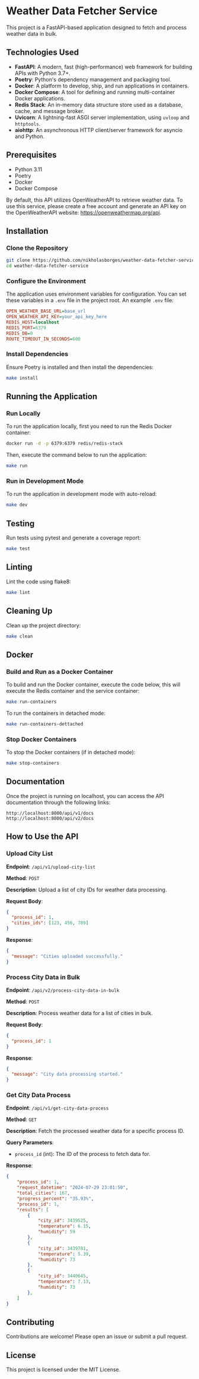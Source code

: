 # Weather Data Fetcher Service

This project is a FastAPI-based application designed to fetch and process weather data in bulk.

## Technologies Used

- **FastAPI**: A modern, fast (high-performance) web framework for building APIs with Python 3.7+.
- **Poetry**: Python's dependency management and packaging tool.
- **Docker**: A platform to develop, ship, and run applications in containers.
- **Docker Compose**: A tool for defining and running multi-container Docker applications.
- **Redis Stack**: An in-memory data structure store used as a database, cache, and message broker.
- **Uvicorn**: A lightning-fast ASGI server implementation, using `uvloop` and `httptools`.
- **aiohttp**: An asynchronous HTTP client/server framework for asyncio and Python.

## Prerequisites

- Python 3.11
- Poetry
- Docker
- Docker Compose

By default, this API utilizes OpenWeatherAPI to retrieve weather data. To use this service, please create a free account and generate an API key on the OpenWeatherAPI website: https://openweathermap.org/api.

## Installation

### Clone the Repository

```sh
git clone https://github.com/nikholasborges/weather-data-fetcher-service.git
cd weather-data-fetcher-service
```

### Configure the Environment

The application uses environment variables for configuration. You can set these variables in a `.env` file in the project root. An example `.env` file:

```ini
OPEN_WEATHER_BASE_URL=base_url
OPEN_WEATHER_API_KEY=your_api_key_here
REDIS_HOST=localhost
REDIS_PORT=6379
REDIS_DB=0
ROUTE_TIMEOUT_IN_SECONDS=600
```

### Install Dependencies

Ensure Poetry is installed and then install the dependencies:

```sh
make install
```

## Running the Application

### Run Locally

To run the application locally, first you need to run the Redis Docker container:

```sh
docker run -d -p 6379:6379 redis/redis-stack
```

Then, execute the command below to run the application:

```sh
make run
```

### Run in Development Mode

To run the application in development mode with auto-reload:

```sh
make dev
```

## Testing

Run tests using pytest and generate a coverage report:

```sh
make test
```

## Linting

Lint the code using flake8:

```sh
make lint
```

## Cleaning Up

Clean up the project directory:

```sh
make clean
```

## Docker

### Build and Run as a Docker Container

To build and run the Docker container, execute the code below, this will execute the Redis container and the service container:

```sh
make run-containers
```

To run the containers in detached mode:

```sh
make run-containers-dettached
```

### Stop Docker Containers

To stop the Docker containers (if in detached mode):

```sh
make stop-containers
```

## Documentation

Once the project is running on localhost, you can access the API documentation through the following links:

```
http://localhost:8000/api/v1/docs
http://localhost:8000/api/v2/docs
```

## How to Use the API

### Upload City List

**Endpoint**: `/api/v1/upload-city-list`

**Method**: `POST`

**Description**: Upload a list of city IDs for weather data processing.

**Request Body**:
```json
{
  "process_id": 1,
  "cities_ids": [123, 456, 789]
}
```

**Response**:
```json
{
  "message": "Cities uploaded successfully."
}
```

### Process City Data in Bulk

**Endpoint**: `/api/v2/process-city-data-in-bulk`

**Method**: `POST`

**Description**: Process weather data for a list of cities in bulk.

**Request Body**:
```json
{
  "process_id": 1
}
```

**Response**:
```json
{
  "message": "City data processing started."
}
```

### Get City Data Process

**Endpoint**: `/api/v1/get-city-data-process`

**Method**: `GET`

**Description**: Fetch the processed weather data for a specific process ID.

**Query Parameters**:
- `process_id` (int): The ID of the process to fetch data for.

**Response**:
```json
{
    "process_id": 1,
    "request_datetime": "2024-07-29 23:01:50",
    "total_cities": 167,
    "progress_percent": "35.93%",
    "process_id": 1,
    "results": [
        {
			"city_id": 3439525,
			"temperature": 6.15,
			"humidity": 59
		},
		{
			"city_id": 3439781,
			"temperature": 5.39,
			"humidity": 73
		},
		{
			"city_id": 3440645,
			"temperature": 7.13,
			"humidity": 73
		},
    ]
}
```

## Contributing

Contributions are welcome! Please open an issue or submit a pull request.

## License

This project is licensed under the MIT License.